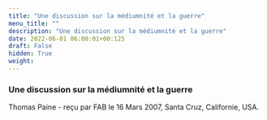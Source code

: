 ```yaml
---
title: "Une discussion sur la médiumnité et la guerre"
menu_title: ""
description: "Une discussion sur la médiumnité et la guerre"
date: 2022-06-01 06:00:01+00:125
draft: False
hidden: True
weight:
---
```

### Une discussion sur la médiumnité et la guerre

Thomas Paine - reçu par FAB le 16 Mars 2007, Santa Cruz, Californie, USA.



